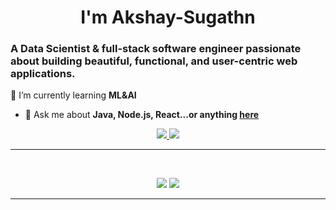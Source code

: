 
<h1 align="center">
I'm Akshay-Sugathn
</h1>

### A Data Scientist & full-stack software engineer passionate about building beautiful, functional, and user-centric web applications.


🌱 I’m currently learning **ML&AI**
- 💬 Ask me about **Java, Node.js, React...or anything [here](https://github.com/Akshay-Sugathn/Akshay-Sugathn/issues)**


<div align="center">
  <a href="akshaysugathan9625@gmail.com">
    <img src="https://img.shields.io/badge/Gmail-333333?style=for-the-badge&logo=gmail&logoColor=red" />
  </a>
  <a href="https://www.linkedin.com/in/akshay-sugathan/" target="_blank">
    <img src="https://img.shields.io/badge/LinkedIn-0077B5?style=for-the-badge&logo=linkedin&logoColor=white" target="_blank" />
  </a>
</div>

<hr>
<br>

<p align="center">
  <img src="https://skillicons.dev/icons?i=Pyhton,R,SQL,mongodb,postgres" />
  <img src="https://skillicons.dev/icons?i=html,css,sass,js,git,postman" />
</p>

<hr>
